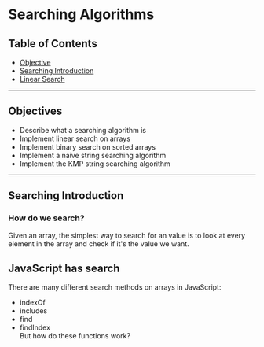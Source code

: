 # **Searching Algorithms**


## Table of Contents
- [Objective](#objectives)
- [Searching Introduction](#searching-introduction)
- [Linear Search](./linear-search/linear-search.md)
---
## Objectives
 
- Describe what a searching algorithm is
- Implement linear search on arrays
- Implement binary search on sorted arrays
- Implement a naive string searching algorithm
- Implement the KMP string searching algorithm


---

## **Searching Introduction**

### How do we search?
Given an array, the simplest way to search for an value is to look at every element in the array and check if it's the value we want.


## **JavaScript has search**
There are many different search methods on arrays in JavaScript:
- indexOf
- includes
- find
- findIndex   
But how do these functions work?
